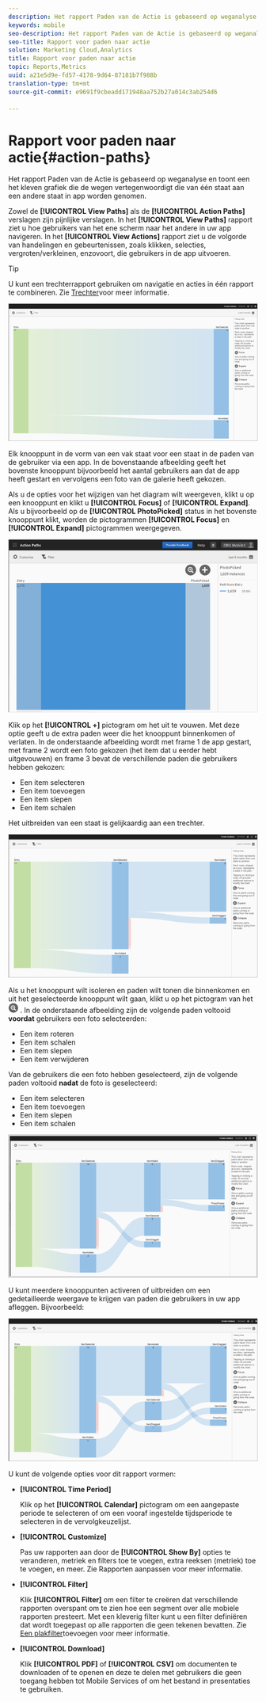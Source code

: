 ```yaml
---
description: Het rapport Paden van de Actie is gebaseerd op weganalyse en toont een het kleven grafiek die de wegen vertegenwoordigt die van één staat aan een andere staat in app worden genomen.
keywords: mobile
seo-description: Het rapport Paden van de Actie is gebaseerd op weganalyse en toont een het kleven grafiek die de wegen vertegenwoordigt die van één staat aan een andere staat in app worden genomen.
seo-title: Rapport voor paden naar actie
solution: Marketing Cloud,Analytics
title: Rapport voor paden naar actie
topic: Reports,Metrics
uuid: a21e5d9e-fd57-4178-9d64-87181b7f988b
translation-type: tm+mt
source-git-commit: e9691f9cbeadd171948aa752b27a014c3ab254d6

---
```



# Rapport voor paden naar actie{#action-paths}

Het rapport Paden van de Actie is gebaseerd op weganalyse en toont een het kleven grafiek die de wegen vertegenwoordigt die van één staat aan een andere staat in app worden genomen.

Zowel de **[!UICONTROL View Paths]** als de **[!UICONTROL Action Paths]** verslagen zijn pijnlijke verslagen. In het **[!UICONTROL View Paths]** rapport ziet u hoe gebruikers van het ene scherm naar het andere in uw app navigeren. In het **[!UICONTROL View Actions]** rapport ziet u de volgorde van handelingen en gebeurtenissen, zoals klikken, selecties, vergroten/verkleinen, enzovoort, die gebruikers in de app uitvoeren.

>[!TIP]
>
>U kunt een trechterrapport gebruiken om navigatie en acties in één rapport te combineren. Zie [Trechter](/help/using/usage/reports-funnel.md)voor meer informatie.

![](assets/action_paths.png)

Elk knooppunt in de vorm van een vak staat voor een staat in de paden van de gebruiker via een app. In de bovenstaande afbeelding geeft het bovenste knooppunt bijvoorbeeld het aantal gebruikers aan dat de app heeft gestart en vervolgens een foto van de galerie heeft gekozen.

Als u de opties voor het wijzigen van het diagram wilt weergeven, klikt u op een knooppunt en klikt u **[!UICONTROL Focus]** of **[!UICONTROL Expand]**. Als u bijvoorbeeld op de **[!UICONTROL PhotoPicked]** status in het bovenste knooppunt klikt, worden de pictogrammen **[!UICONTROL Focus]** en **[!UICONTROL Expand]** pictogrammen weergegeven.

![](assets/action_paths_icons.png)

Klik op het **[!UICONTROL +]** pictogram om het uit te vouwen. Met deze optie geeft u de extra paden weer die het knooppunt binnenkomen of verlaten. In de onderstaande afbeelding wordt met frame 1 de app gestart, met frame 2 wordt een foto gekozen (het item dat u eerder hebt uitgevouwen) en frame 3 bevat de verschillende paden die gebruikers hebben gekozen:

* Een item selecteren
* Een item toevoegen
* Een item slepen
* Een item schalen

Het uitbreiden van een staat is gelijkaardig aan een trechter.

![actiepad uitvouwen](assets/action_paths_expand.png)

Als u het knooppunt wilt isoleren en paden wilt tonen die binnenkomen en uit het geselecteerde knooppunt wilt gaan, klikt u op het pictogram van het ![focuspictogram](assets/icon_focus.png) . In de onderstaande afbeelding zijn de volgende paden voltooid **voordat** gebruikers een foto selecteerden:

* Een item roteren
* Een item schalen
* Een item slepen
* Een item verwijderen

Van de gebruikers die een foto hebben geselecteerd, zijn de volgende paden voltooid **nadat** de foto is geselecteerd:

* Een item selecteren
* Een item toevoegen
* Een item slepen
* Een item schalen

![actiepadfocus](assets/action_paths_focus.png)

U kunt meerdere knooppunten activeren of uitbreiden om een gedetailleerde weergave te krijgen van paden die gebruikers in uw app afleggen. Bijvoorbeeld:

![actiepad, meerdere](assets/action_paths_mult.png)

U kunt de volgende opties voor dit rapport vormen:

* **[!UICONTROL Time Period]**

   Klik op het **[!UICONTROL Calendar]** pictogram om een aangepaste periode te selecteren of om een vooraf ingestelde tijdsperiode te selecteren in de vervolgkeuzelijst.

* **[!UICONTROL Customize]**

   Pas uw rapporten aan door de **[!UICONTROL Show By]** opties te veranderen, metriek en filters toe te voegen, extra reeksen (metriek) toe te voegen, en meer. Zie Rapporten [](/help/using/usage/reports-customize/reports-customize.md)aanpassen voor meer informatie.

* **[!UICONTROL Filter]**

   Klik **[!UICONTROL Filter]** om een filter te creëren dat verschillende rapporten overspant om te zien hoe een segment over alle mobiele rapporten presteert. Met een kleverig filter kunt u een filter definiëren dat wordt toegepast op alle rapporten die geen tekenen bevatten. Zie [Een plakfilter](/help/using/usage/reports-customize/t-sticky-filter.md)toevoegen voor meer informatie.

* **[!UICONTROL Download]**

   Klik **[!UICONTROL PDF]** of **[!UICONTROL CSV]** om documenten te downloaden of te openen en deze te delen met gebruikers die geen toegang hebben tot Mobile Services of om het bestand in presentaties te gebruiken.